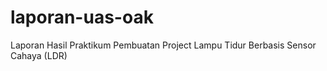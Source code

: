 # laporan-uas-oak
Laporan Hasil Praktikum Pembuatan Project Lampu Tidur Berbasis Sensor Cahaya (LDR)

